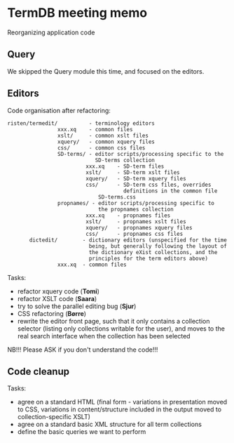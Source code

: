#  TermDB meeting memo

Reorganizing application code

## Query

We skipped the Query module this time, and focused on the editors.

## Editors

Code organisation after refactoring:

```
risten/termedit/          - terminology editors
                xxx.xq    - common files
                xslt/     - common xslt files
                xquery/   - common xquery files
                css/      - common css files
                SD-terms/ - editor scripts/processing specific to the
                            SD-terms collection
                         xxx.xq    - SD-term files
                         xslt/     - SD-term xslt files
                         xquery/   - SD-term xquery files
                         css/      - SD-term css files, overrides
                                     definitions in the common file
                             SD-terms.css
                propnames/ - editor scripts/processing specific to
                             the propnames collection
                         xxx.xq    - propnames files
                         xslt/     - propnames xslt files
                         xquery/   - propnames xquery files
                         css/      - propnames css files
       dictedit/        - dictionary editors (unspecified for the time
                          being, but generally following the layout of
                          the dictionary eXist collections, and the
                          principles for the term editors above)
                xxx.xq  - common files
```

Tasks:
* refactor xquery code (**Tomi**)
* refactor XSLT code (**Saara**)
* try to solve the parallel editing bug (**Sjur**)
* CSS refactoring (**Børre**)
* rewrite the editor front page, such that it only contains a collection selector (listing
  only collections writable for the user), and moves to the real search interface when
  the collection has been selected

NB!!! Please ASK if you don't understand the code!!!

## Code cleanup

Tasks:
* agree on a standard HTML (final form - variations in presentation moved to CSS,
  variations in content/structure included in the output moved to collection-specific XSLT)
* agree on a standard basic XML structure for all term collections
* define the basic queries we want to perform
